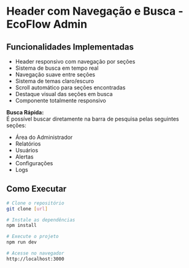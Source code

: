 # Header com Navegação e Busca - EcoFlow Admin

## Funcionalidades Implementadas
- Header responsivo com navegação por seções  
- Sistema de busca em tempo real  
- Navegação suave entre seções  
- Sistema de temas claro/escuro  
- Scroll automático para seções encontradas  
- Destaque visual das seções em busca  
- Componente totalmente responsivo  

**Busca Rápida:**  
É possível buscar diretamente na barra de pesquisa pelas seguintes seções:
- Área do Administrador  
- Relatórios  
- Usuários  
- Alertas  
- Configurações  
- Logs  

## Como Executar
```bash
# Clone o repositório
git clone [url]

# Instale as dependências
npm install

# Execute o projeto
npm run dev

# Acesse no navegador
http://localhost:3000
